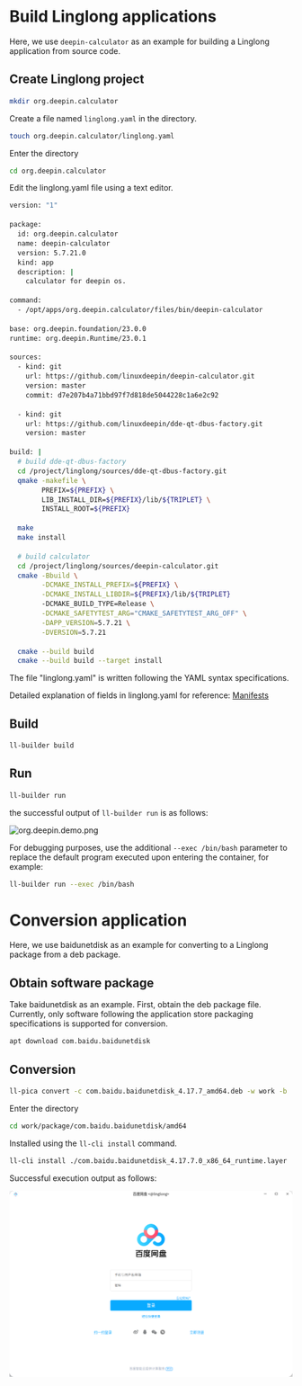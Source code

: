 <!--
SPDX-FileCopyrightText: 2024 UnionTech Software Technology Co., Ltd.

SPDX-License-Identifier: LGPL-3.0-or-later
-->

# Build Linglong applications

Here, we use `deepin-calculator` as an example for building a Linglong application from source code.

## Create Linglong project

```bash
mkdir org.deepin.calculator
```

Create a file named `linglong.yaml` in the directory.

```bash
touch org.deepin.calculator/linglong.yaml
```

Enter the directory

```bash
cd org.deepin.calculator
```

Edit the linglong.yaml file using a text editor.

```bash
version: "1"

package:
  id: org.deepin.calculator
  name: deepin-calculator
  version: 5.7.21.0
  kind: app
  description: |
    calculator for deepin os.

command:
  - /opt/apps/org.deepin.calculator/files/bin/deepin-calculator

base: org.deepin.foundation/23.0.0
runtime: org.deepin.Runtime/23.0.1

sources:
  - kind: git
    url: https://github.com/linuxdeepin/deepin-calculator.git
    version: master
    commit: d7e207b4a71bbd97f7d818de5044228c1a6e2c92

  - kind: git
    url: https://github.com/linuxdeepin/dde-qt-dbus-factory.git
    version: master

build: |
  # build dde-qt-dbus-factory
  cd /project/linglong/sources/dde-qt-dbus-factory.git
  qmake -makefile \
        PREFIX=${PREFIX} \
        LIB_INSTALL_DIR=${PREFIX}/lib/${TRIPLET} \
        INSTALL_ROOT=${PREFIX}

  make
  make install

  # build calculator
  cd /project/linglong/sources/deepin-calculator.git
  cmake -Bbuild \
        -DCMAKE_INSTALL_PREFIX=${PREFIX} \
        -DCMAKE_INSTALL_LIBDIR=${PREFIX}/lib/${TRIPLET}
        -DCMAKE_BUILD_TYPE=Release \
        -DCMAKE_SAFETYTEST_ARG="CMAKE_SAFETYTEST_ARG_OFF" \
        -DAPP_VERSION=5.7.21 \
        -DVERSION=5.7.21

  cmake --build build
  cmake --build build --target install
```

The file "linglong.yaml" is written following the YAML syntax specifications.

Detailed explanation of fields in linglong.yaml for reference: [Manifests](../ll-builder/manifests.md)

## Build

```bash
ll-builder build
```

## Run

```bash
ll-builder run
```

the successful output of `ll-builder run` is as follows:

![org.deepin.demo.png](../ll-builder/images/org.deepin.demo.png)

For debugging purposes, use the additional `--exec /bin/bash` parameter to replace the default program executed upon entering the container, for example:

```bash
ll-builder run --exec /bin/bash
```

# Conversion application

Here, we use  baidunetdisk as an example for converting to a Linglong package from a deb package.

## Obtain software package

Take baidunetdisk as an example. First, obtain the deb package file.
Currently, only software following the application store packaging
specifications is supported for conversion.

```bash
apt download com.baidu.baidunetdisk
```

## Conversion

```bash
ll-pica convert -c com.baidu.baidunetdisk_4.17.7_amd64.deb -w work -b
```

Enter the directory

```bash
cd work/package/com.baidu.baidunetdisk/amd64
```

Installed using the `ll-cli install` command.

```bash
ll-cli install ./com.baidu.baidunetdisk_4.17.7.0_x86_64_runtime.layer
```

Successful execution output as follows:

![img](images/com.baidu.baidunetdisk.png)
